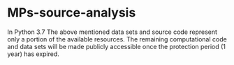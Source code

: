 # MPs-source-analysis
In Python 3.7
The above mentioned data sets and source code represent only a portion of the available resources. The remaining computational code and data sets will be made publicly accessible once the protection period (1 year) has expired.
